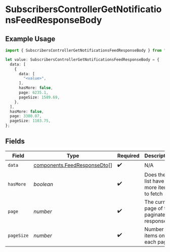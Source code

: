# SubscribersControllerGetNotificationsFeedResponseBody

## Example Usage

```typescript
import { SubscribersControllerGetNotificationsFeedResponseBody } from "@novu/api/models/operations";

let value: SubscribersControllerGetNotificationsFeedResponseBody = {
  data: [
    {
      data: [
        "<value>",
      ],
      hasMore: false,
      page: 6235.1,
      pageSize: 1589.69,
    },
  ],
  hasMore: false,
  page: 3380.07,
  pageSize: 1103.75,
};
```

## Fields

| Field                                                                      | Type                                                                       | Required                                                                   | Description                                                                |
| -------------------------------------------------------------------------- | -------------------------------------------------------------------------- | -------------------------------------------------------------------------- | -------------------------------------------------------------------------- |
| `data`                                                                     | [components.FeedResponseDto](../../models/components/feedresponsedto.md)[] | :heavy_check_mark:                                                         | N/A                                                                        |
| `hasMore`                                                                  | *boolean*                                                                  | :heavy_check_mark:                                                         | Does the list have more items to fetch                                     |
| `page`                                                                     | *number*                                                                   | :heavy_check_mark:                                                         | The current page of the paginated response                                 |
| `pageSize`                                                                 | *number*                                                                   | :heavy_check_mark:                                                         | Number of items on each page                                               |
